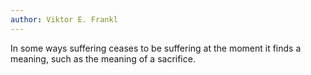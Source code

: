 ```yaml
---
author: Viktor E. Frankl
---
```


In some ways suffering ceases to be suffering at the moment it finds a meaning, such as the meaning of a sacrifice.